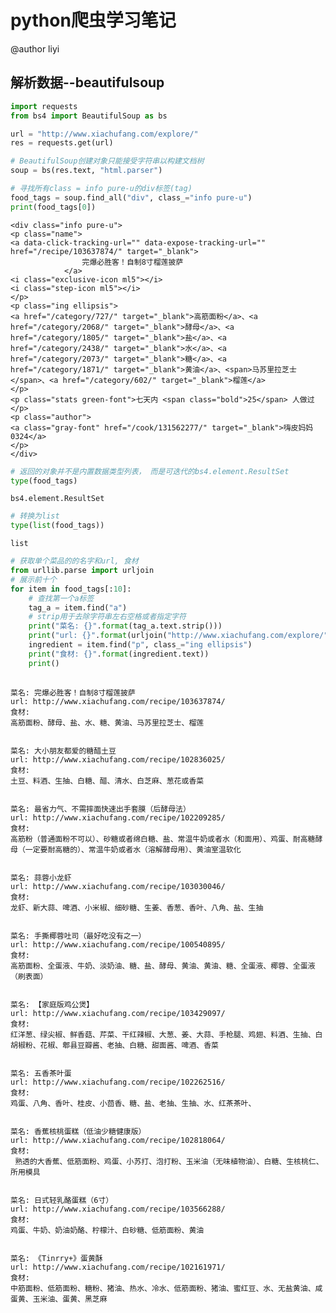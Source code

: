 
# python爬虫学习笔记

@author liyi

## 解析数据--beautifulsoup


```python
import requests
from bs4 import BeautifulSoup as bs

url = "http://www.xiachufang.com/explore/"
res = requests.get(url)

# BeautifulSoup创建对象只能接受字符串以构建文档树
soup = bs(res.text, "html.parser")

```


```python
# 寻找所有class = info pure-u的div标签(tag)
food_tags = soup.find_all("div", class_="info pure-u")
print(food_tags[0])
```

    <div class="info pure-u">
    <p class="name">
    <a data-click-tracking-url="" data-expose-tracking-url="" href="/recipe/103637874/" target="_blank">
                    完爆必胜客！自制8寸榴莲披萨
                </a>
    <i class="exclusive-icon ml5"></i>
    <i class="step-icon ml5"></i>
    </p>
    <p class="ing ellipsis">
    <a href="/category/727/" target="_blank">高筋面粉</a>、<a href="/category/2068/" target="_blank">酵母</a>、<a href="/category/1805/" target="_blank">盐</a>、<a href="/category/2438/" target="_blank">水</a>、<a href="/category/2073/" target="_blank">糖</a>、<a href="/category/1871/" target="_blank">黄油</a>、<span>马苏里拉芝士</span>、<a href="/category/602/" target="_blank">榴莲</a>
    </p>
    <p class="stats green-font">七天内 <span class="bold">25</span> 人做过</p>
    <p class="author">
    <a class="gray-font" href="/cook/131562277/" target="_blank">嗨皮妈妈0324</a>
    </p>
    </div>



```python
# 返回的对象并不是内置数据类型列表， 而是可迭代的bs4.element.ResultSet
type(food_tags)
```




    bs4.element.ResultSet




```python
# 转换为list
type(list(food_tags))
```




    list




```python
# 获取单个菜品的的名字和url, 食材
from urllib.parse import urljoin
# 展示前十个
for item in food_tags[:10]:
    # 查找第一个a标签
    tag_a = item.find("a")
    # strip用于去除字符串左右空格或者指定字符
    print("菜名: {}".format(tag_a.text.strip()))
    print("url: {}".format(urljoin("http://www.xiachufang.com/explore/", tag_a["href"])))
    ingredient = item.find("p", class_="ing ellipsis")
    print("食材: {}".format(ingredient.text))
    print()
    
```

    菜名: 完爆必胜客！自制8寸榴莲披萨
    url: http://www.xiachufang.com/recipe/103637874/
    食材: 
    高筋面粉、酵母、盐、水、糖、黄油、马苏里拉芝士、榴莲
    
    
    菜名: 大小朋友都爱的糖醋土豆
    url: http://www.xiachufang.com/recipe/102836025/
    食材: 
    土豆、料酒、生抽、白糖、醋、清水、白芝麻、葱花或香菜
    
    
    菜名: 最省力气、不需摔面快速出手套膜（后酵母法）
    url: http://www.xiachufang.com/recipe/102209285/
    食材: 
    高筋粉（普通面粉不可以）、砂糖或者绵白糖、盐、常温牛奶或者水（和面用）、鸡蛋、耐高糖酵母（一定要耐高糖的）、常温牛奶或者水（溶解酵母用）、黄油室温软化
    
    
    菜名: 蒜蓉小龙虾
    url: http://www.xiachufang.com/recipe/103030046/
    食材: 
    龙虾、新大蒜、啤酒、小米椒、细砂糖、生姜、香葱、香叶、八角、盐、生抽
    
    
    菜名: 手撕椰蓉吐司（最好吃没有之一）
    url: http://www.xiachufang.com/recipe/100540895/
    食材: 
    高筋面粉、全蛋液、牛奶、淡奶油、糖、盐、酵母、黄油、黄油、糖、全蛋液、椰蓉、全蛋液（刷表面）
    
    
    菜名: 【家庭版鸡公煲】
    url: http://www.xiachufang.com/recipe/103429097/
    食材: 
    红洋葱、绿尖椒、鲜香菇、芹菜、干红辣椒、大葱、姜、大蒜、手枪腿、鸡翅、料酒、生抽、白胡椒粉、花椒、郫县豆瓣酱、老抽、白糖、甜面酱、啤酒、香菜
    
    
    菜名: 五香茶叶蛋
    url: http://www.xiachufang.com/recipe/102262516/
    食材: 
    鸡蛋、八角、香叶、桂皮、小茴香、糖、盐、老抽、生抽、水、红茶茶叶、
    
    
    菜名: 香蕉核桃蛋糕（低油少糖健康版）
    url: http://www.xiachufang.com/recipe/102818064/
    食材: 
     熟透的大香蕉、低筋面粉、鸡蛋、小苏打、泡打粉、玉米油（无味植物油）、白糖、生核桃仁、所用模具
    
    
    菜名: 日式轻乳酪蛋糕（6寸）
    url: http://www.xiachufang.com/recipe/103566288/
    食材: 
    鸡蛋、牛奶、奶油奶酪、柠檬汁、白砂糖、低筋面粉、黄油
    
    
    菜名: 《Tinrry+》蛋黄酥
    url: http://www.xiachufang.com/recipe/102161971/
    食材: 
    中筋面粉、低筋面粉、糖粉、猪油、热水、冷水、低筋面粉、猪油、蜜红豆、水、无盐黄油、咸蛋黄、玉米油、蛋黄、黑芝麻
    
    

